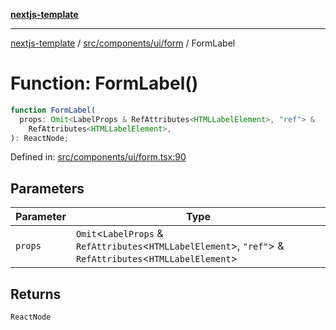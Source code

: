 [**nextjs-template**](../../../../../README.md)

---

[nextjs-template](../../../../../README.md) / [src/components/ui/form](../README.md) / FormLabel

# Function: FormLabel()

```ts
function FormLabel(
  props: Omit<LabelProps & RefAttributes<HTMLLabelElement>, "ref"> &
    RefAttributes<HTMLLabelElement>,
): ReactNode;
```

Defined in: [src/components/ui/form.tsx:90](https://github.com/Its-Satyajit/nextjs-template/blob/main/src/components/ui/form.tsx#L90)

## Parameters

| Parameter | Type                                                                                                            |
| --------- | --------------------------------------------------------------------------------------------------------------- |
| `props`   | `Omit`\<`LabelProps` & `RefAttributes`\<`HTMLLabelElement`\>, `"ref"`\> & `RefAttributes`\<`HTMLLabelElement`\> |

## Returns

`ReactNode`
